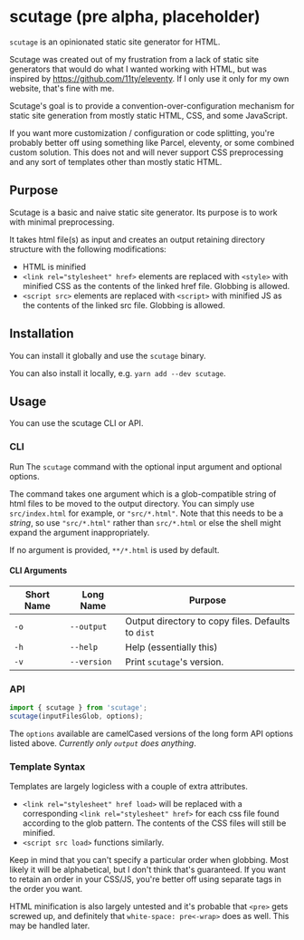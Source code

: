 # scutage (pre alpha, placeholder)
`scutage` is an opinionated static site generator for HTML.

Scutage was created out of my frustration from a lack of static site generators
that would do what I wanted working with HTML, but was inspired by
https://github.com/11ty/eleventy. If I only use it only for my own website,
that's fine with me.

Scutage's goal is to provide a convention-over-configuration mechanism for static
site generation from mostly static HTML, CSS, and some JavaScript.

If you want more customization / configuration or code splitting, you're
probably better off using something like Parcel, eleventy, or some combined
custom solution. This does not and will never support CSS preprocessing and any
sort of templates other than mostly static HTML.

## Purpose
Scutage is a basic and naive static site generator. Its purpose is to work with
minimal preprocessing.

It takes html file(s) as input and creates an output retaining directory
structure with the following modifications:
* HTML is minified
* `<link rel="stylesheet" href>` elements are replaced with `<style>` with
minified CSS as the contents of the linked href file. Globbing is allowed.
* `<script src>` elements are replaced with `<script>` with
minified JS as the contents of the linked src file. Globbing is allowed.

## Installation
You can install it globally and use the `scutage` binary.

You can also install it locally, e.g. `yarn add --dev scutage`.

## Usage
You can use the scutage CLI or API.

### CLI
Run The `scutage` command with the optional input argument and optional options.

The command takes one argument which is a glob-compatible string of html files
to be moved to the output directory. You can simply use `src/index.html` for
example, or `"src/*.html"`. Note that this needs to be a _string_, so use
`"src/*.html"` rather than `src/*.html` or else the shell might expand the
argument inappropriately.

If no argument is provided, `**/*.html` is used by default.

#### CLI Arguments

| Short Name | Long Name | Purpose |
| ---------- | --------- | ------- |
| `-o`       | `--output` | Output directory to copy files. Defaults to `dist` |
| `-h`       | `--help`  | Help (essentially this) |
| `-v`       | `--version` | Print `scutage`'s version.

### API
```ts
import { scutage } from 'scutage';
scutage(inputFilesGlob, options);
```

The `options` available are camelCased versions of the long form API options
listed above. _Currently only `output` does anything_.

### Template Syntax
Templates are largely logicless with a couple of extra attributes.

* `<link rel="stylesheet" href load>` will be replaced with a corresponding
`<link rel="stylesheet" href>` for each css file found according to the glob
pattern. The contents of the CSS files will still be minified.
* `<script src load>` functions similarly.

Keep in mind that you can't specify a particular order when globbing. Most
likely it will be alphabetical, but I don't think that's guaranteed. If you want
to retain an order in your CSS/JS, you're better off using separate tags in
the order you want.

HTML minification is also largely untested and it's probable that `<pre>` gets
screwed up, and definitely that `white-space: pre<-wrap>` does as well. This may
be handled later.
